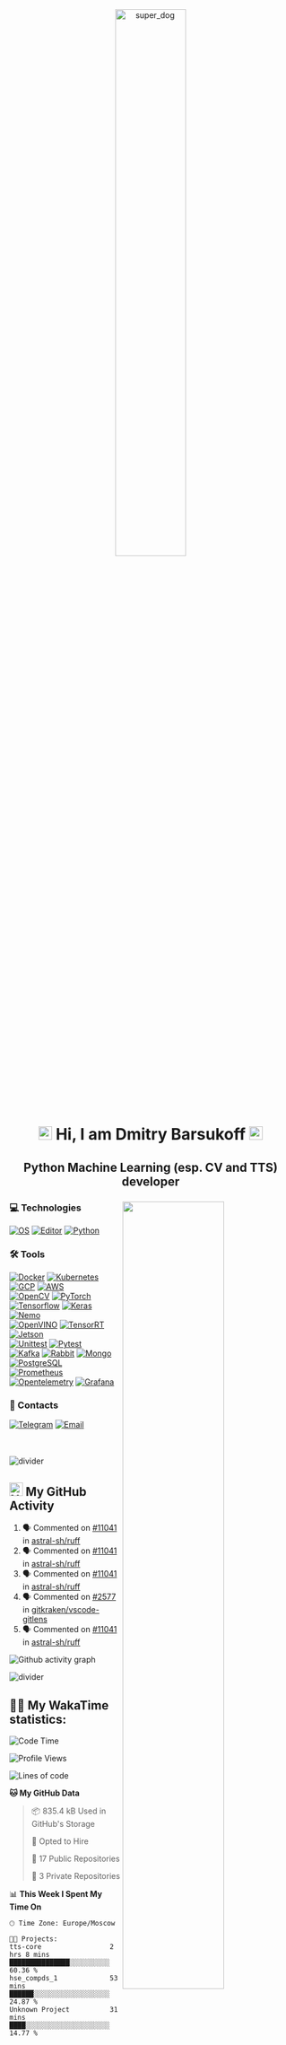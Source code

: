 <div align="center">
 <img width="50%" alt="super_dog" src="https://media.giphy.com/media/vzO0Vc8b2VBLi/giphy.gif"><br>
 <h1>
    <img src="https://github.com/blackcater/blackcater/raw/main/images/Hi.gif" height="24"/>
    Hi, I am Dmitry Barsukoff
    <img src="https://github.com/blackcater/blackcater/raw/main/images/Hi.gif" height="24"/>
 </h1>
 <h2>Python Machine Learning (esp. CV and TTS) developer</h2>
</div>

<div>
 <img align="right" width="60%" src="https://github-readme-stats.vercel.app/api?username=riZZZhik&theme=onedark&show_icons=true&hide_border=True&count_private=true">
 <img align="right" width="60%" src="https://github-readme-stats.vercel.app/api/top-langs/?username=riZZZhik&layout=compact&theme=onedark&hide_border=True&count_private=true">

 <div align="left" width="40%">
  <h3>💻 Technologies</h3>
  <a href="https://apple.com"><img alt="OS" src="https://img.shields.io/badge/OS-Mac-informational?style=flat&logo=Apple"></a>
  <a href="https://code.visualstudio.com"><img alt="Editor" src="https://img.shields.io/badge/Editor-VSCode-informational?style=flat&logo=Visual Studio Code"></a>
  <a href="https://python.org"><img alt="Python" src="https://img.shields.io/badge/Code-Python-informational?style=flat&logo=Python&logoColor=white&color=blue"></a>
  <br>
  <h3>🛠️ Tools</h3>
  <a href="https://docker.com"><img alt="Docker" src="https://img.shields.io/badge/Docker-Docker?style=flat&logo=Docker&logoColor=white&color=blue"></a>
  <a href="https://kubernetes.io"><img alt="Kubernetes" src="https://img.shields.io/badge/Kubernetes-Kubernetes?style=flat&logo=Kubernetes&logoColor=white&color=blue"></a>
  <a href="https://cloud.google.com"><img alt="GCP" src="https://img.shields.io/badge/GCP-GCP?style=flat&logo=GoogleCloud&logoColor=white&color=blue"></a>
  <a href="https://aws.amazon.com"><img alt="AWS" src="https://img.shields.io/badge/AWS-AWS?style=flat&logo=AmazonAWS&logoColor=white&color=blue"></a><br>
  <a href="https://opencv.org"><img alt="OpenCV" src="https://img.shields.io/badge/OpenCV-OpenCV?style=flat&logo=OpenCV&logoColor=white&color=blue"></a>
  <a href="https://pytorch.org"><img alt="PyTorch" src="https://img.shields.io/badge/PyTorch-PyTorch?style=flat&logo=PyTorch&logoColor=white&color=blue"></a>
  <a href="https://tensorflow.org"><img alt="Tensorflow" src="https://img.shields.io/badge/Tensorflow-Tensorflow?style=flat&logo=Tensorflow&logoColor=white&color=blue"></a>
  <a href="https://keras.io"><img alt="Keras" src="https://img.shields.io/badge/Keras-Keras?style=flat&logo=Keras&logoColor=white&color=blue"></a>
  <a href="https://github.com/NVIDIA/NeMo"><img alt="Nemo" src="https://img.shields.io/badge/NeMo-TensorRT?style=flat&logo=Nvidia&logoColor=white&color=blue"></a><br>
  <a href="https://docs.openvino.ai"><img alt="OpenVINO" src="https://img.shields.io/badge/OpenVINO-OpenVINO?style=flat&logo=Intel&logoColor=white&color=blue"></a>
  <a href="https://developer.nvidia.com/tensorrt"><img alt="TensorRT" src="https://img.shields.io/badge/TensorRT-TensorRT?style=flat&logo=Nvidia&logoColor=white&color=blue"></a>
  <a href="https://developer.nvidia.com/embedded-computing"><img alt="Jetson" src="https://img.shields.io/badge/Jetson-Jetson?style=flat&logo=Nvidia&logoColor=white&color=blue"></a><br>
  <a href="https://docs.python.org/3/library/unittest.html"><img alt="Unittest" src="https://img.shields.io/badge/Unittest-Unittest?style=flat&logo=Python&logoColor=white&color=blue"></a>
  <a href="https://docs.pytest.org"><img alt="Pytest" src="https://img.shields.io/badge/Pytest-Unittest?style=flat&logo=Python&logoColor=white&color=blue"></a><br>
  <a href="https://kafka.apache.org"><img alt="Kafka" src="https://img.shields.io/badge/Kafka-Kafka?style=flat&logo=ApacheKafka&logoColor=white&color=blue"></a>
  <a href="https://rabbiitmq.com"><img alt="Rabbit" src="https://img.shields.io/badge/Rabbit-Rabbit?style=flat&logo=RabbitMQ&logoColor=white&color=blue"></a>
  <a href="https://mongodb.com"><img alt="Mongo" src="https://img.shields.io/badge/Mongo-Mongo?style=flat&logo=MongoDB&logoColor=white&color=blue"></a>
  <a href="https://postgresql.org"><img alt="PostgreSQL" src="https://img.shields.io/badge/PostgreSQL-PostgreSQL?style=flat&logo=PostgreSQL&logoColor=white&color=blue"></a><br>
  <a href="https://prometheus.io"><img alt="Prometheus" src="https://img.shields.io/badge/Prometheus-Prometheus?style=flat&logo=Prometheus&logoColor=white&color=blue"></a>
  <a href="https://opentelemetry.io"><img alt="Opentelemetry" src="https://img.shields.io/badge/Opentelemetry-Opentelemetry?style=flat&logo=Opentelemetry&logoColor=white&color=blue"></a>
  <a href="https://grafana.com"><img alt="Grafana" src="https://img.shields.io/badge/Grafana-Grafana?style=flat&logo=Grafana&logoColor=white&color=blue"></a>
  <br>
  <h3>📩 Contacts</h3>
  <a href="https://t.me/riZZZhik"><img alt="Telegram" src="https://img.shields.io/badge/Telegram-riZZZhik-informational?style=flat&logo=Telegram"></a>
  <a href="mailto:riZZZhik@gmail.com"><img alt="Email" src="https://img.shields.io/badge/Mail-riZZZhik@gmail.com-informational?style=flat&logo=GMail&logoColor=white"></a>
 </div>
</div>

<br><br><img src="https://user-images.githubusercontent.com/73097560/115834477-dbab4500-a447-11eb-908a-139a6edaec5c.gif" alt="divider">

## <img src="https://raw.githubusercontent.com/simple-icons/simple-icons/develop/icons/github.svg" alt="Node" width=24> My GitHub Activity

<!--START_SECTION:activity-->

1. 🗣 Commented on [#11041](https://github.com/astral-sh/ruff/issues/11041#issuecomment-2067721094) in [astral-sh/ruff](https://github.com/astral-sh/ruff)
2. 🗣 Commented on [#11041](https://github.com/astral-sh/ruff/issues/11041#issuecomment-2067710026) in [astral-sh/ruff](https://github.com/astral-sh/ruff)
3. 🗣 Commented on [#11041](https://github.com/astral-sh/ruff/issues/11041#issuecomment-2067709764) in [astral-sh/ruff](https://github.com/astral-sh/ruff)
4. 🗣 Commented on [#2577](https://github.com/gitkraken/vscode-gitlens/issues/2577#issuecomment-2067708725) in [gitkraken/vscode-gitlens](https://github.com/gitkraken/vscode-gitlens)
5. 🗣 Commented on [#11041](https://github.com/astral-sh/ruff/issues/11041#issuecomment-2066649204) in [astral-sh/ruff](https://github.com/astral-sh/ruff)
<!--END_SECTION:activity-->

![Github activity graph](https://github-readme-activity-graph.vercel.app/graph?username=riZZZhik&bg_color=282C34&color=E3BE7A&line=DE6D74&point=E3BE7A&hide_border=true&area=true&area_color=DE6D74)

<img src="https://user-images.githubusercontent.com/73097560/115834477-dbab4500-a447-11eb-908a-139a6edaec5c.gif" alt="divider">

## 👨‍💻 My WakaTime statistics:

<!--START_SECTION:waka-->
![Code Time](http://img.shields.io/badge/Code%20Time-1%2C307%20hrs%2050%20mins-blue)

![Profile Views](http://img.shields.io/badge/Profile%20Views-1-blue)

![Lines of code](https://img.shields.io/badge/From%20Hello%20World%20I%27ve%20Written-2.2%20million%20lines%20of%20code-blue)

**🐱 My GitHub Data** 

> 📦 835.4 kB Used in GitHub's Storage 
 > 
> 💼 Opted to Hire
 > 
> 📜 17 Public Repositories 
 > 
> 🔑 3 Private Repositories 
 > 
📊 **This Week I Spent My Time On** 

```text
🕑︎ Time Zone: Europe/Moscow

🐱‍💻 Projects: 
tts-core                 2 hrs 8 mins        ███████████████░░░░░░░░░░   60.36 % 
hse_compds_1             53 mins             ██████░░░░░░░░░░░░░░░░░░░   24.87 % 
Unknown Project          31 mins             ████░░░░░░░░░░░░░░░░░░░░░   14.77 % 
```


<!--END_SECTION:waka-->
